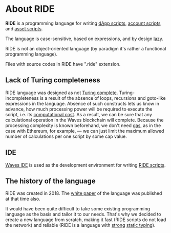 # About RIDE

**RIDE** is a programming language for writing [dApp scripts](/blockchain/dapp-script.md), [account scripts](/blockchain/account-script.md) and [asset scripts](/blockchain/asset-script.md).

The language is case-sensitive, based on expressions, and by design [lazy](/ride/immutable-variables.md).

RIDE is not an object-oriented language (by paradigm it's rather a functional programming language).

Files with source codes in RIDE have ".ride" extension.

## Lack of Turing completeness

RIDE language was designed as not [Turing complete](https://en.wikipedia.org/wiki/Turing_completeness). Turing-incompleteness is a result of the absence of loops, recursions and goto-like expressions in the language. Absence of such constructs lets us know in advance, how much processing power will be required to execute the script, i.e. its [computational cost](/ride/core-concepts/computational-cost.md). As a result, we can be sure that any calculational operation in the Waves blockchain will complete. Because the processing complexity is known beforehand, we don't need [gas](https://ethereum.stackexchange.com/questions/3/what-is-meant-by-the-term-gas), as in the case with Ethereum, for example, — we can just limit the maximum allowed number of calculations per one script by some cap value.

## IDE

[Waves IDE](/developer-tools/waves-ide.md) is used as the development environment for writing [RIDE scripts](/ride/ride-script.md).


## The history of the language

RIDE was created in 2018. The [white paper](https://wavesplatform.com/files/docs/white_paper_waves_smart_contracts.pdf) of the language was published at that time also.

It would have been quite difficult to take some existing programming language as the basis and tailor it to our needs. That's why we decided to create a new language from scratch, making it fast (RIDE scripts do not load the network) and reliable (RIDE is a language with [strong](https://en.wikipedia.org/wiki/Strong_and_weak_typing) [static typing](https://en.wikipedia.org/wiki/Type_system#Static_type_checking)).